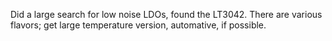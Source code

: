 Did a large search for low noise LDOs, found the LT3042. There are various flavors; get large temperature version, automative, if possible.


